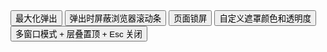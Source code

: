 <div class="layui-btn-container">
  <button type="button" class="layui-btn layui-btn-primary" lay-on="test-more-max">
    最大化弹出
  </button>
  <button type="button" class="layui-btn layui-btn-primary" lay-on="test-more-scrollbar">
    弹出时屏蔽浏览器滚动条
  </button>
  <button type="button" class="layui-btn layui-btn-primary" lay-on="test-more-lockscreen">
    页面锁屏 <span class="layui-badge-dot"></span>
  </button>
  <button type="button" class="layui-btn layui-btn-primary" lay-on="test-more-shade">
    自定义遮罩颜色和透明度
  </button>
  <button type="button" class="layui-btn layui-btn-primary" lay-on="test-more-stack">
    <span class="layui-badge-dot"></span> 多窗口模式 + 层叠置顶 + Esc 关闭
  </button>
</div>

<style>
.class-demo-layer-lockscreen{background: url(https://unpkg.com/outeres@0.0.12/img/wallpaper/001.jpg) #16b777; background-size: cover; color: rgba(255,255,255,1);}
.class-demo-layer-lockscreen .layui-form{position: absolute; top: 50%; left: 50%; width: 300px; transform: translate(-50%, -50%);}
.class-demo-layer-lockscreen .layui-form > div{margin-bottom: 8px;}
.class-demo-layer-pin{width: 100%; height: 38px; padding: 0 8px; background-color: rgba(255,255,255,.8); border: none; border-radius: 3px; box-sizing: border-box;}
.class-demo-layer-lockscreen .layui-input-suffix{pointer-events: auto; background-color: rgba(0,0,0,.5); border-radius: 0 3px 3px 0;}
.class-demo-layer-lockscreen .layui-input-suffix .layui-icon-right{cursor: pointer; color: #fff;}
</style>

<script>
layui.use(function(){
  var layer = layui.layer;
  var util = layui.util;
  var form = layui.form;
  var $ = layui.$;

  // 事件
  util.on('lay-on', {
    'test-more-max': function(){
      layer.open({
        type: 1,
        content: '<div style="padding: 16px;">任意 HTML 内容</div>',
        area: ['320px', '195px'], // 初始宽高
        maxmin: true,
        success: function(layero, index){
          layer.full(index); // 最大化
        }
      });
    },
    'test-more-scrollbar': function(){
      layer.open({
        content: '浏览器滚动条已暂时屏蔽，关闭弹层后自动恢复',
        scrollbar: false
      });
    },
    'test-more-lockscreen': function(){
      layer.open({
        type: 1,
        title: false, // 禁用标题栏
        closeBtn: false, // 禁用默认关闭按钮
        area: ['100%', '100%'],
        scrollbar: false, // 暂时屏蔽浏览器滚动条
        anim: -1, // 禁用弹出动画
        isOutAnim: false, // 禁用关闭动画
        id: 'ID-layer-demo-inst',
        skin: 'class-demo-layer-lockscreen', // className
        content: ['<div class="layui-form">',
          '<div class="layui-input-wrap">',
            '<input type="password" class="class-demo-layer-pin" lay-affix="eye">',
            '<div class="layui-input-suffix">',
              '<i class="layui-icon layui-icon-right" id="ID-layer-demo-unlock"></i>',
            '</div>',
          '</div>',
          '<div>输入 111111 后回车，即可退出锁屏示例</div>',
        '</div>'].join(''),
        success: function(layero, index){
          var input = layero.find('input');
          var PASS = '111111';
          
          form.render(); // 表单组件渲染
          input.focus();

          // 回车
          input.on('keyup', function(e){
            var elem = this;
            var keyCode = e.keyCode;
            if(keyCode === 13){
              if(elem.value === PASS){
                layer.close(index);
              }
            }
          });
          // 点击解锁按钮
          layero.find('#ID-layer-demo-unlock').on('click', function(){
            if($.trim(input[0].value) === PASS){
              layer.close(index);
              layer.closeLast('dialog'); // 关闭最新打开的信息框
            } else {
              layer.msg('锁屏密码输入有误', {offset: '16px', anim: 'slideDown'})
              input.focus();
            }
          });
        }
      })
    },
    'test-more-shade': function(){
      layer.open({
        type: 1,
        content: '<div style="padding: 16px;">任意 HTML 内容</div>',
        area: ['320px', '195px'], // 初始宽高
        shade: [0.9, '#000'],
        shadeClose: true // 点击遮罩区域，关闭弹层
      });
    },
    'test-more-stack': function(){
      var that = this;

      // 多窗口模式 + 层叠置顶 + Esc 关闭
      layer.open({
        type: 1,
        title: '当你选择该窗体时，即会在最顶端',
        area: ['390px', '260px'],
        shade: 0,
        maxmin: true,
        offset: [ // 为了便于演示，此处采用随机坐标
          Math.random()*($(window).height()-300),
          Math.random()*($(window).width()-390)
        ],
        content: '<div style="padding: 16px;">内容标记：'+ new Date().getTime() + '，按 ESC 键可关闭。<br><br>当你的页面有很多很多 layer 窗口，你需要像 Window 窗体那样，点击某个窗口，该窗体就置顶在上面，那么 layer.setTop() 可以来轻松实现。它采用巧妙的逻辑，以使这种置顶的性能达到最优。</div>',   
        btn: ['继续弹出', '全部关闭'], //只是为了演示
        yes: function(){
          $(that).click(); 
        },
        btn2: function(){
          layer.closeAll();
        },
        zIndex: layer.zIndex, // 重点 1 --- 初始设置当前最高层叠顺序，
        success: function(layero, index){
          layer.setTop(layero); // 重点 2 --- 保持选中窗口置顶
          
          // 记录索引，以便按 esc 键关闭。事件见代码最末尾处。
          layer.escIndex = layer.escIndex || [];
          layer.escIndex.unshift(index);
          // 选中当前层时，将当前层索引放置在首位
          layero.on('mousedown', function(){
            var _index = layer.escIndex.indexOf(index);
            if(_index !== -1){
              layer.escIndex.splice(_index, 1); //删除原有索引
            }
            layer.escIndex.unshift(index); //将索引插入到数组首位
          });
        },
        end: function(){
          //更新索引
          if(typeof layer.escIndex === 'object'){
            layer.escIndex.splice(0, 1);
          }
        }
      });
    }
  });

  // 多窗口模式 - esc 键
  $(document).on('keyup', function(e){
    if(e.keyCode === 27){
      layer.close(layer.escIndex ? layer.escIndex[0] : 0);
    }
  });

});
</script>